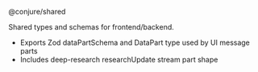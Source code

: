 @conjure/shared

Shared types and schemas for frontend/backend.

- Exports Zod dataPartSchema and DataPart type used by UI message parts
- Includes deep-research researchUpdate stream part shape
